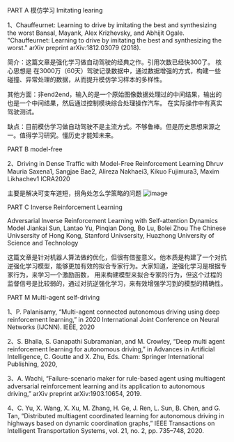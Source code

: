 PART A 
模仿学习 Imitating learing 

1、Chauffeurnet: Learning to drive by imitating the best and synthesizing the worst
Bansal, Mayank, Alex Krizhevsky, and Abhijit Ogale. "Chauffeurnet: Learning to drive by imitating the best and synthesizing the worst." arXiv preprint arXiv:1812.03079 
(2018).

简介：这篇文章是强化学习做自动驾驶的经典之作。引用次数已经快300了。
核心思想是 在3000万（60天）驾驶记录数据中，通过数据增强的方式，构建一些碰撞、异常处理的数据，从而提升模仿学习样本的多样性。

其他方面：非end2end，输入的是一个原始图像数据处理过的中间结果，输出的也是一个中间结果，然后通过控制模块综合处理操作汽车。
在实际操作中有真实驾驶测试。

缺点：目前模仿学习做自动驾驶不是主流方式。不够鲁棒。但是历史思想来源之一。值得学习研究。懂历史才能知未来。


PART B model-free 

2、Driving in Dense Traffic with Model-Free Reinforcement Learning
Dhruv Mauria Saxena1, Sangjae Bae2, Alireza Nakhaei3, Kikuo Fujimura3, Maxim Likhachev1 ICRA2020

主要是解决可变车道短，拐角处怎么学策略的问题
![image](https://user-images.githubusercontent.com/10848033/115192590-98866480-a11d-11eb-9173-ad7d2afab194.png)


PART C Inverse Reinforcement Learning

Adversarial Inverse Reinforcement Learning with Self-attention Dynamics Model
Jiankai Sun,  Lantao Yu,  Pinqian Dong, Bo Lu, Bolei Zhou
The Chinese Univsersity of Hong Kong, Stanford Univsersity,
Huazhong University of Science and Technology

这篇文章是针对机器人算法做的优化，但很有借鉴意义。他本质是构建了一个对抗逆强化学习模型，能够更加有效的拟合专家行为。大家知道，逆强化学习是根据专家行为，来学习一个激励函数，
用来构建模型来拟合专家的行为，但这个过程的监督信号是比较弱的，通过对抗逆强化学习，来有效增强学习到的模型的精确性。


PART M  Multi-agent self-driving

1、P. Palanisamy, “Multi-agent connected autonomous driving using deep
reinforcement learning,” in 2020 International Joint Conference on
Neural Networks (IJCNN). IEEE, 2020

2、S. Bhalla, S. Ganapathi Subramanian, and M. Crowley, “Deep multi
agent reinforcement learning for autonomous driving,” in Advances in
Artificial Intelligence, C. Goutte and X. Zhu, Eds. Cham: Springer
International Publishing, 2020,

3、A. Wachi, “Failure-scenario maker for rule-based agent using multiagent
adversarial reinforcement learning and its application to autonomous
driving,” arXiv preprint arXiv:1903.10654, 2019.

4、C. Yu, X. Wang, X. Xu, M. Zhang, H. Ge, J. Ren, L. Sun, B. Chen, and
G. Tan, “Distributed multiagent coordinated learning for autonomous
driving in highways based on dynamic coordination graphs,” IEEE
Transactions on Intelligent Transportation Systems, vol. 21, no. 2, pp.
735–748, 2020.




